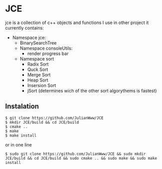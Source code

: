 # JCE
jce is a collection of c++ objects and functions I use in other project it currently contains:
- Namespace jce:
  - BinarySearchTree
  - Namespace consoleUtils:
    - render progress bar
  - Namespace sort
    - Radix Sort
    - Quck Sort
    - Merge Sort
    - Heap Sort
    - Insersion Sort
    - jSort (determines wich of the other sort algorythems is fastest)


## Instalation
```
$ git clone https://github.com/JulianWww/JCE
$ mkdir JCE/build && cd JCE/build
$ cmake ..
$ make 
$ make install
```
or in one line
```
$ sudo git clone https://github.com/JulianWww/JCE && sudo mkdir JCE/build && cd JCE/build && sudo cmake .. && sudo make && sudo make install
```
